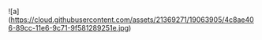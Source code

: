 ![a] (https://cloud.githubusercontent.com/assets/21369271/19063905/4c8ae406-89cc-11e6-9c71-9f581289251e.jpg) 

